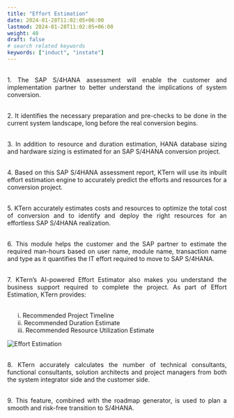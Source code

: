 ```yaml
---
title: "Effort Estimation"
date: 2024-01-28T11:02:05+06:00
lastmod: 2024-01-28T11:02:05+06:00
weight: 40
draft: false
# search related keywords
keywords: ["induct", "instate"]
---
```

<div style='text-align: justify;'>

</br>1. The SAP S/4HANA assessment will enable the customer and implementation partner to better understand the implications of system conversion. 

</br>2. It identifies the necessary preparation and pre-checks to be done in the current system landscape, long before the real conversion begins. 

</br>3. In addition to resource and duration estimation, HANA database sizing and hardware sizing is estimated for an SAP S/4HANA conversion project.

</br>4. Based on this SAP S/4HANA assessment report, KTern will use its inbuilt effort estimation engine to accurately predict the efforts and resources for a conversion project.

</br>5. KTern accurately estimates costs and resources to optimize the total cost of conversion and to identify and deploy the right resources for an effortless SAP S/4HANA realization. 

</br>6. This module helps the customer and the SAP partner to estimate the required man-hours based on user name, module name, transaction name and type as it quantifies the IT effort required to move to SAP S/4HANA. 

</br>7. KTern’s AI-powered Effort Estimator also makes you understand the business support required to complete the project. As part of Effort Estimation, KTern provides:
<ul>
</br>i. Recommended Project Timeline
</br>ii. Recommended Duration Estimate
</br>iii. Recommended Resource Utilization Estimate
</ul>

![Effort Estimation](https://storage.googleapis.com/ktern-public-files/product-documentation/Digital%20Maps/128_i_effort_estimation_timeline_assessment.png)

</br>8. KTern accurately calculates the number of technical consultants, functional consultants, solution architects and project managers from both the system integrator side and the customer side. 

</br>9. This feature, combined with the roadmap generator, is used to plan a smooth and risk-free transition to S/4HANA.

</div>